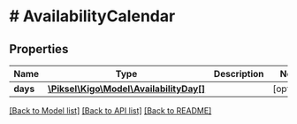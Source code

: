 # # AvailabilityCalendar

## Properties

Name | Type | Description | Notes
------------ | ------------- | ------------- | -------------
**days** | [**\Piksel\Kigo\Model\AvailabilityDay[]**](AvailabilityDay.md) |  | [optional] 

[[Back to Model list]](../../README.md#documentation-for-models) [[Back to API list]](../../README.md#documentation-for-api-endpoints) [[Back to README]](../../README.md)


